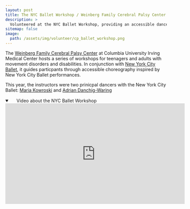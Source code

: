 ```yaml
---
layout: post
title: The NYC Ballet Workshop / Weinberg Family Cerebral Palsy Center
description: >
  Volunteered at the NYC Ballet Workshop, providing an accessible dance experience
sitemap: false
image:
  path: /assets/img/volunteer/cp_ballet_workshop.png
---
```


The [Weinberg Family Cerebral Palsy
Center](https://www.weinberg.cuimc.columbia.edu/) at Columbia
University Irving Medical Center hosts a series of workshops for
teenagers and adults with movement disorders and disabilities.  In
conjunction with [New York City Ballet](https://www.nycballet.com/),
it guides particpants through accessible choreography inspired by New York City Ballet performances.

This year, the instructors were two prinicpal dancers with the New York City Ballet:
[Maria Kowroski](https://web.archive.org/web/20141113040509/http://www.nycballet.com/Dancers/Dancers-Bios/Maria-Kowroski.aspx) and 
[Adrian Danchig-Waring](https://www.nycballet.com/discover/meet-our-dancers/principal-dancers/adrian-danchig-waring)
 
<details open="" class="details-reset border rounded-2">
  <summary class="px-3 py-2 border-bottom">
    <svg aria-hidden="true" viewBox="0 0 16 16" version="1.1" data-view-component="true" height="16" width="16" class="octicon octicon-device-camera-video">
    <path fill-rule="evenodd" d="..."></path>
</svg>
    <span aria-label="Video presentation on the workshop" class="m-1">Video about the NYC Ballet Workshop</span>
    <span class="dropdown-caret"></span>
  </summary>

<iframe width="560" height="315" src="https://www.youtube.com/embed/wp6LeOIkUuQ?si=PY0gA0HGZ1Zd0DwC" title="YouTube video player" frameborder="0" allow="accelerometer; autoplay; clipboard-write; encrypted-media; gyroscope; picture-in-picture; web-share" allowfullscreen></iframe>

</details>




